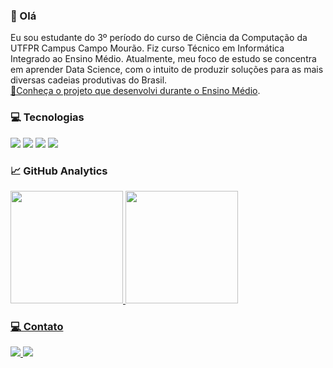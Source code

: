 ### 👋 Olá 

Eu sou estudante do 3º período do curso de Ciência da Computação da UTFPR Campus Campo Mourão. Fiz curso Técnico em Informática Integrado ao Ensino Médio. Atualmente, meu foco de estudo se concentra em aprender Data Science, com o intuito de produzir soluções para as mais diversas cadeias produtivas do Brasil.  
<a href="https://peagemm.com/">🔗Conheça o projeto que desenvolvi durante o Ensino Médio</a>.


### 💻 Tecnologias

  <img src="https://img.shields.io/badge/C-00599C?style=for-the-badge&logo=c&logoColor=white"> <img src="https://img.shields.io/badge/C%2B%2B-00599C?style=for-the-badge&logo=c%2B%2B&logoColor=white">
  <img src="https://img.shields.io/badge/Python-14354C?style=for-the-badge&logo=python&logoColor=white">
  <img src="https://img.shields.io/badge/HTML5-E34F26?style=for-the-badge&logo=html5&logoColor=white">



### 📈 GitHub Analytics
<div>
<a href="https://github.com/anacarlaquallio">
<img height="180em" src="https://github-readme-stats.vercel.app/api/top-langs/?username=anacarlaquallio&layout=compact&langs_count=7&theme=dracula"/>
<img height="180em" src="https://github-readme-stats.vercel.app/api?username=anacarlaquallio&show_icons=true&theme=dracula&include_all_commits=true&count_private=true"/>
</div>
  
### 💻 Contato

<a href="https://www.instagram.com/anacarlaquallio" alt="Instagram" target="_blank">
  <img src="https://img.shields.io/badge/-Instagram-DF0174?style=for-the-badge&labelColor=DF0174&logo=instagram&logoColor=white&link=https://www.instagram.com/anacarlaquallio">
</a>
  
<a href="https://www.linkedin.com/in/ana-carla-quallio-rosa/" alt="LinkedIn" target="_blank">
 <img src="https://img.shields.io/badge/LinkedIn-0077B5?style=for-the-badge&logo=linkedin&logoColor=white/"></a>



